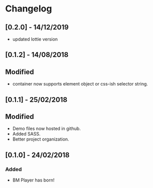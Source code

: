 
# Changelog

## [0.2.0] - 14/12/2019
- updated lottie version

## [0.1.2] - 14/08/2018

## Modified
- container now supports element object or css-ish selector string.

## [0.1.1] - 25/02/2018

## Modified
- Demo files now hosted in github.
- Added SASS.
- Better project organization.

## [0.1.0] - 24/02/2018

### Added
- BM Player has born!
